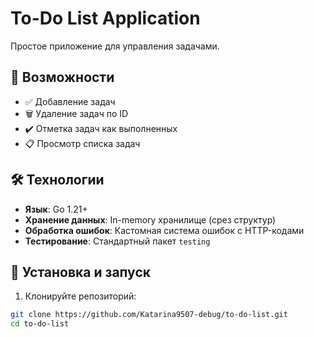 # To-Do List Application

Простое приложение для управления задачами.

## 📌 Возможности

- ✅ Добавление задач
- 🗑️ Удаление задач по ID
- ✔️ Отметка задач как выполненных
- 📋 Просмотр списка задач

## 🛠 Технологии

- **Язык**: Go 1.21+
- **Хранение данных**: In-memory хранилище (срез структур)
- **Обработка ошибок**: Кастомная система ошибок с HTTP-кодами
- **Тестирование**: Стандартный пакет `testing`

## 🚀 Установка и запуск

1. Клонируйте репозиторий:
```bash
git clone https://github.com/Katarina9507-debug/to-do-list.git
cd to-do-list